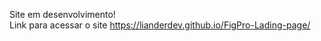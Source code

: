 Site em desenvolvimento! <br>
Link para acessar o site https://lianderdev.github.io/FigPro-Lading-page/


